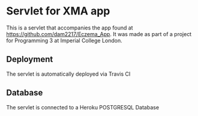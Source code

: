 # Servlet for XMA app
This is a servlet that accompanies the app found at https://github.com/dam2217/Eczema_App. 
It was made as part of a project for Programming 3 at Imperial College London.
## Deployment 
The servlet is automatically deployed via Travis CI
## Database
The servlet is connected to a Heroku POSTGRESQL Database 
